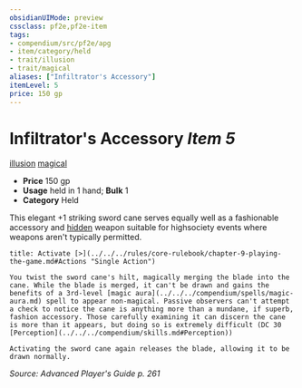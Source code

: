 ```yaml
---
obsidianUIMode: preview
cssclass: pf2e,pf2e-item
tags:
- compendium/src/pf2e/apg
- item/category/held
- trait/illusion
- trait/magical
aliases: ["Infiltrator's Accessory"]
itemLevel: 5
price: 150 gp
---
```

# Infiltrator's Accessory *Item 5*  
[illusion](../../../rules/traits/illusion.md)  [magical](../../../rules/traits/magical.md)  

- **Price** 150 gp
- **Usage** held in 1 hand; **Bulk** 1
- **Category** Held

This elegant +1 striking sword cane serves equally well as a fashionable accessory and [hidden](../../../rules/conditions.md#Hidden) weapon suitable for highsociety events where weapons aren't typically permitted.

```ad-embed-ability
title: Activate [>](../../../rules/core-rulebook/chapter-9-playing-the-game.md#Actions "Single Action")

You twist the sword cane's hilt, magically merging the blade into the cane. While the blade is merged, it can't be drawn and gains the benefits of a 3rd-level [magic aura](../../../compendium/spells/magic-aura.md) spell to appear non-magical. Passive observers can't attempt a check to notice the cane is anything more than a mundane, if superb, fashion accessory. Those carefully examining it can discern the cane is more than it appears, but doing so is extremely difficult (DC 30 [Perception](../../../compendium/skills.md#Perception))

Activating the sword cane again releases the blade, allowing it to be drawn normally.
```

*Source: Advanced Player's Guide p. 261*
